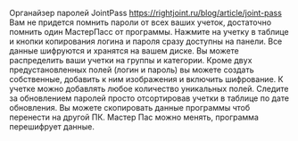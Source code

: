 Органайзер паролей JointPass
https://rightjoint.ru/blog/article/joint-pass
Вам не придется помнить пароли от всех ваших учеток, достаточно помнить один МастерПасс от программы.
Нажмите на учетку в таблице и кнопки копирования логина и пароля сразу доступны на панели. Все данные шифруются и хранятся на вашем диске. Вы можете распределить ваши учетки на группы и категории. Кроме двух предустановленных полей (логин и пароль) вы можете создать собственные, добавить к ним изображения и включить шифрование. К учетке можно добавлять любое количество уникальных полей. Следите за обновлением паролей просто отсортировав учетки в таблице по дате обновления. Вы можете скопировать данные программы чтоб перенести на другой ПК. Мастер Пас можно менять, программа перешифрует данные.
